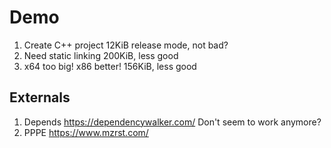 # Demo

1. Create C++ project
    12KiB release mode, not bad?
2.  Need static linking
    200KiB, less good
3.  x64 too big! x86 better!
    156KiB, less good

## Externals

1. Depends
    https://dependencywalker.com/
    Don't seem to work anymore?
2. PPPE
    https://www.mzrst.com/
